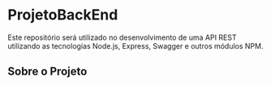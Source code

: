 # ProjetoBackEnd
Este repositório será utilizado no desenvolvimento de uma API REST utilizando as tecnologias Node.js, Express, Swagger e outros módulos NPM.

## Sobre o Projeto
